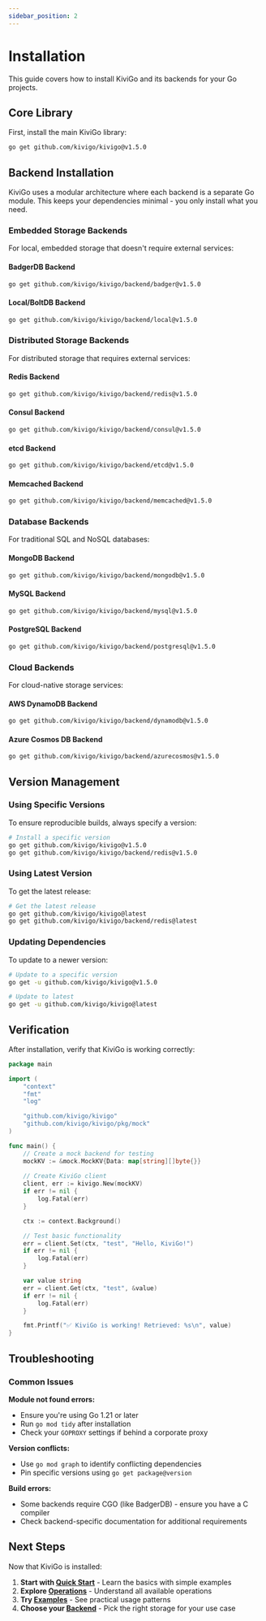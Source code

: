 ```yaml
---
sidebar_position: 2
---
```


# Installation

This guide covers how to install KiviGo and its backends for your Go projects.

## Core Library

First, install the main KiviGo library:

```bash
go get github.com/kivigo/kivigo@v1.5.0
```

## Backend Installation

KiviGo uses a modular architecture where each backend is a separate Go module. This keeps your dependencies minimal - you only install what you need.

### Embedded Storage Backends

For local, embedded storage that doesn't require external services:

#### BadgerDB Backend

```bash
go get github.com/kivigo/kivigo/backend/badger@v1.5.0
```

#### Local/BoltDB Backend

```bash
go get github.com/kivigo/kivigo/backend/local@v1.5.0
```

### Distributed Storage Backends

For distributed storage that requires external services:

#### Redis Backend

```bash
go get github.com/kivigo/kivigo/backend/redis@v1.5.0
```

#### Consul Backend

```bash
go get github.com/kivigo/kivigo/backend/consul@v1.5.0
```

#### etcd Backend

```bash
go get github.com/kivigo/kivigo/backend/etcd@v1.5.0
```

#### Memcached Backend

```bash
go get github.com/kivigo/kivigo/backend/memcached@v1.5.0
```

### Database Backends

For traditional SQL and NoSQL databases:

#### MongoDB Backend

```bash
go get github.com/kivigo/kivigo/backend/mongodb@v1.5.0
```

#### MySQL Backend

```bash
go get github.com/kivigo/kivigo/backend/mysql@v1.5.0
```

#### PostgreSQL Backend

```bash
go get github.com/kivigo/kivigo/backend/postgresql@v1.5.0
```

### Cloud Backends

For cloud-native storage services:

#### AWS DynamoDB Backend

```bash
go get github.com/kivigo/kivigo/backend/dynamodb@v1.5.0
```

#### Azure Cosmos DB Backend

```bash
go get github.com/kivigo/kivigo/backend/azurecosmos@v1.5.0
```

## Version Management

### Using Specific Versions

To ensure reproducible builds, always specify a version:

```bash
# Install a specific version
go get github.com/kivigo/kivigo@v1.5.0
go get github.com/kivigo/kivigo/backend/redis@v1.5.0
```

### Using Latest Version

To get the latest release:

```bash
# Get the latest release
go get github.com/kivigo/kivigo@latest
go get github.com/kivigo/kivigo/backend/redis@latest
```

### Updating Dependencies

To update to a newer version:

```bash
# Update to a specific version
go get -u github.com/kivigo/kivigo@v1.5.0

# Update to latest
go get -u github.com/kivigo/kivigo@latest
```

## Verification

After installation, verify that KiviGo is working correctly:

```go
package main

import (
    "context"
    "fmt"
    "log"

    "github.com/kivigo/kivigo"
    "github.com/kivigo/kivigo/pkg/mock"
)

func main() {
    // Create a mock backend for testing
    mockKV := &mock.MockKV{Data: map[string][]byte{}}
    
    // Create KiviGo client
    client, err := kivigo.New(mockKV)
    if err != nil {
        log.Fatal(err)
    }

    ctx := context.Background()

    // Test basic functionality
    err = client.Set(ctx, "test", "Hello, KiviGo!")
    if err != nil {
        log.Fatal(err)
    }

    var value string
    err = client.Get(ctx, "test", &value)
    if err != nil {
        log.Fatal(err)
    }

    fmt.Printf("✅ KiviGo is working! Retrieved: %s\n", value)
}
```

## Troubleshooting

### Common Issues

**Module not found errors:**

- Ensure you're using Go 1.21 or later
- Run `go mod tidy` after installation
- Check your `GOPROXY` settings if behind a corporate proxy

**Version conflicts:**

- Use `go mod graph` to identify conflicting dependencies
- Pin specific versions using `go get package@version`

**Build errors:**

- Some backends require CGO (like BadgerDB) - ensure you have a C compiler
- Check backend-specific documentation for additional requirements

## Next Steps

Now that KiviGo is installed:

1. **Start with [Quick Start](./quick-start)** - Learn the basics with simple examples
2. **Explore [Operations](./operations)** - Understand all available operations
3. **Try [Examples](./examples)** - See practical usage patterns
4. **Choose your [Backend](../backends/overview)** - Pick the right storage for your use case
